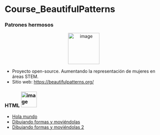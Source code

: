 # Course_BeautifulPatterns

### Patrones hermosos
<p align="center">
<img width="100" alt="image" src="https://user-images.githubusercontent.com/89166148/170891688-e915c1f3-afb9-4700-bb6d-1aa366994a13.png">
</p>

- Proyecto open-source. Aumentando la representación de mujeres en áreas STEM.
- Sitio web: https://beautifulpatterns.org/

### HTML <img width="50" alt="image" src="https://user-images.githubusercontent.com/89166148/170892323-bee49940-4794-49f5-a05f-fb225fc6410d.png">
- [Hola mundo](https://github.com/HannyCarballo/Course_BeautifulPatterns/blob/master/HTML/holaMundo.html)
- [Dibujando formas y moviéndolas](https://github.com/HannyCarballo/Course_BeautifulPatterns/blob/master/HTML/formas.html)
- [Dibujando formas y moviéndolas 2](https://github.com/HannyCarballo/Course_BeautifulPatterns/blob/master/HTML/formas2.html)

